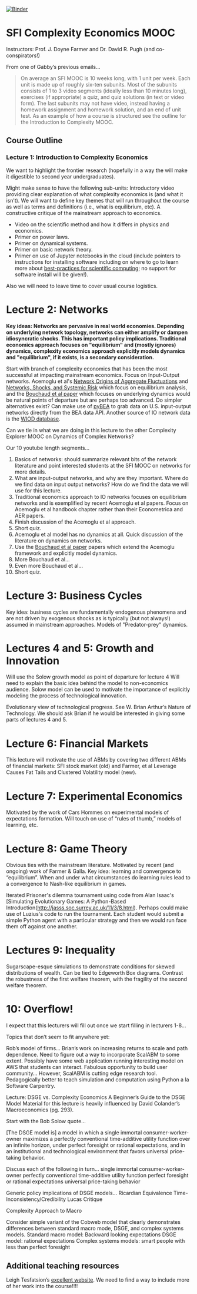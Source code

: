 [![Binder](http://mybinder.org/badge.svg)](http://mybinder.org/repo/davidrpugh/sfi-complexity-mooc)

# SFI Complexity Economics MOOC

Instructors: Prof. J. Doyne Farmer and Dr. David R. Pugh (and co-conspirators!)

From one of Gabby’s previous emails…

> On average an SFI MOOC is 10 weeks long, with 1 unit per week.  Each unit is made up of roughly six-ten subunits.  Most of the subunits consists of 1 to 3 video segments (ideally less than 10 minutes long), exercises (if appropriate) a quiz, and quiz solutions (in text or video form).  The last subunits may not have video, instead having a homework assignment and homework solution, and an end of unit test. As an example of how a course is structured see the outline for the Introduction to Complexity MOOC.

## Course Outline

### Lecture 1: Introduction to Complexity Economics
We want to highlight the frontier research (hopefully in a way the will make it digestible to second year undergraduates).

Might make sense to have the following sub-units:
Introductory video providing clear explanation of what complexity economics is (and what it isn’t). We will want to define key themes that will run throughout the course as well as terms and definitions (i.e., what is equilibrium, etc).  A constructive critique of the mainstream approach to economics.

* Video on the scientific method and how it differs in physics and economics.
* Primer on power laws.
* Primer on dynamical systems.
* Primer on basic network theory.
* Primer on use of Jupyter notebooks in the cloud (include pointers to instructions for installing software including on where to go to learn more about [best-practices for scientific computing](http://journals.plos.org/plosbiology/article?id=10.1371/journal.pbio.1001745); no support for software install will be given!).

Also we will need to leave time to cover usual course logistics.

# Lecture 2: Networks
**Key ideas: Networks are pervasive in real world economies. Depending on underlying network topology, networks can either amplify or dampen idiosyncratic shocks. This has important policy implications. Traditional economics approach focuses on "equilibrium" and (mostly ignores) dynamics, complexity economics approach explicitly models dynamics and "equilibrium", if it exists, is a secondary consideration.**

Start with branch of complexity economics that has been the most successful at impacting mainstream economics.  Focus on Input-Output networks. Acemoglu et al's [Network Origins of Aggregate Fluctuations](http://economics.mit.edu/files/8135) and [Networks, Shocks, and Systemic Risk](http://economics.mit.edu/files/10423) which focus on equilibrium analysis, and the [Bouchaud et al paper](http://arxiv.org/pdf/1406.5022.pdf) which focuses on underlying dynamics would be natural points of departure but are perhaps too advanced. Do simpler alternatives exist? Can make use of [pyBEA](https://github.com/davidrpugh/pyBEA) to grab data on U.S. input-output networks directly from the BEA data API. Another source  of IO network data is the [WIOD database](http://www.wiod.org/new_site/database/wiots.htm).

Can we tie in what we are doing in this lecture to the other Complexity Explorer MOOC on Dynamics of Complex Networks?

Our 10 youtube length segments...

1. Basics of networks: should summarize relevant bits of the network literature and point interested students at the SFI MOOC on networks for more details.
2. What are input-output networks, and why are they important.  Where do we find data on input output networks? How do we find the data we will use for this lecture.
3. Traditional economics approach to IO networks focuses on equilibrium networks and is exemplified by recent Acemoglu et al papers. Focus on Acemoglu et al handbook chapter rather than their Econometrica and AER papers.
4. Finish discussion of the Acemoglu et al approach.
5. Short quiz.
6. Acemoglu et al model has no dynamics at all. Quick discussion of the literature on dynamics on networks.  
7. Use the [Bouchaud et al paper](http://arxiv.org/pdf/1406.5022.pdf) papers which extend the Acemoglu framework and explicitly model dynamics.
8. More Bouchaud et al...
9. Even more Bouchaud et al...
10. Short quiz.

# Lecture 3: Business Cycles
Key idea: business cycles are fundamentally endogenous phenomena and are not driven by exogenous shocks as is typically (but not always!) assumed in mainstream approaches.  Models of "Predator-prey" dynamics.

# Lectures 4 and 5: Growth and Innovation
Will use the Solow growth model as point of departure for lecture 4  Will need to explain the basic idea behind the model to non-economics audience. Solow model can be used to motivate the importance of explicitly modeling the process of technological innovation.

Evolutionary view of technological progress. See W. Brian Arthur’s Nature of Technology.  We should ask Brian if he would be interested in giving some parts of lectures 4 and 5.

# Lecture 6: Financial Markets
This lecture will motivate the use of ABMs by covering two different ABMs of financial markets: SFI stock market (old) and Farmer, et al Leverage Causes Fat Tails and Clustered Volatility model (new).

# Lecture 7: Experimental Economics
Motivated by the work of Cars Hommes on experimental models of expectations formation. Will touch on use of “rules of thumb,” models of learning, etc.

# Lecture 8: Game Theory
Obvious ties with the mainstream literature.  Motivated by recent (and ongoing) work of Farmer & Galla.  Key idea: learning and convergence to “equilibrium”. When and under what circumstances do learning rules lead to a convergence to Nash-like equilibrium in games.

Iterated Prisoner's dilemma tournament using code from Alan Isaac's [Simulating Evolutionary Games: A Python-Based Introduction(http://jasss.soc.surrey.ac.uk/11/3/8.html).  Perhaps could make use of Luzius's code to run the tournament.  Each student would submit a simple Python agent with a particular strategy and then we would run face them off against one another.

# Lectures 9: Inequality
Sugarscape-esque simulations to demonstrate conditions for skewed distributions of wealth.  Can be tied to Edgeworth Box diagrams.  Contrast the robustness of the first welfare theorem, with the fragility of the second welfare theorem.

# 10: Overflow!
I expect that this lecturers will fill out once we start filling in lecturers 1-8…

Topics that don’t seem to fit anywhere yet:

Rob’s model of firms…
Brian’s work on increasing returns to scale and path dependence.
Need to figure out a way to incorporate ScalABM to some extent. Possibly have some web application running interesting model on AWS that students can interact. Fabulous opportunity to build user community…
However, ScalABM is cutting edge research tool.  Pedagogically better to teach simulation and computation using Python a la Software Carpentry.  

Lecture: DSGE vs. Complexity Economics
A Beginner’s Guide to the DSGE Model
Material for this lecture is heavily influenced by David Colander’s Macroeconomics (pg. 293).

Start with the Bob Solow quote…

[The DSGE model is] a model in which a single immortal consumer-worker-owner maximizes a perfectly conventional time-additive utility function over an infinite horizon, under perfect foresight or rational expectations, and in an institutional and technological environment that favors universal price-taking behavior.

Discuss each of the following in turn…
single immortal consumer-worker-owner
perfectly conventional time-additive utility function
perfect foresight or rational expectations
universal price-taking behavior

Generic policy implications of DSGE models…
Ricardian Equivalence
Time-Inconsistency/Credibility
Lucas Critique

Complexity Approach to Macro

Consider simple variant of the Cobweb model that clearly demonstrates differences between standard macro mode, DSGE, and complex systems models.
Standard macro model: Backward looking expectations
DSGE model: rational expectations
Complex systems models: smart people with less than perfect foresight


## Additional teaching resources
Leigh Tesfatsion’s [excellent website](http://www2.econ.iastate.edu/tesfatsi/ace.htm).  We need to find a way to include more of her work into the course!!!!
